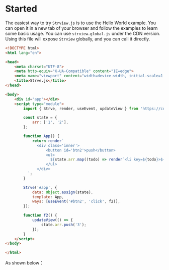 # Started

The easiest way to try `Strview.js` is to use the Hello World example. You can open it in a new tab of your browser and follow the examples to learn some basic usage. You can use `strview.global.js` under the CDN version. Using this file will expose `Strview` globally, and you can call it directly.

```html
<!DOCTYPE html>
<html lang="en">

<head>
    <meta charset="UTF-8">
    <meta http-equiv="X-UA-Compatible" content="IE=edge">
    <meta name="viewport" content="width=device-width, initial-scale=1.0">
    <title>Strve.js</title>
</head>

<body>
    <div id="app"></div>
    <script type="module">
        import { Strve, render, useEvent, updateView } from 'https://cdn.jsdelivr.net/npm/strvejs@1.0.4/dist/strve.esm.min.js';

        const state = {
            arr: ['1', '2'],
        };

        function App() {
            return render`
              <div class='inner'>
                  <button id='btn2'>push</button>
                  <ul>
                    ${state.arr.map((todo) => render`<li key=${todo}>${todo}</li>`)}
                  </ul>
              </div>
          `;
        }

        Strve('#app', {
            data: Object.assign(state),
            template: App,
            ways: [useEvent('#btn2', 'click', f2)],
        });

        function f2() {
            updateView(() => {
                state.arr.push('3');
            });
        }
    </script>
</body>

</html>
```
As shown below：

<demo-1/>